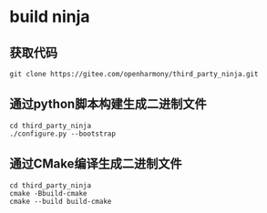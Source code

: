# build ninja
	
## 获取代码
```
git clone https://gitee.com/openharmony/third_party_ninja.git
```
	
## 通过python脚本构建生成二进制文件
```
cd third_party_ninja
./configure.py --bootstrap
```
	
## 通过CMake编译生成二进制文件
```
cd third_party_ninja
cmake -Bbuild-cmake
cmake --build build-cmake
```

